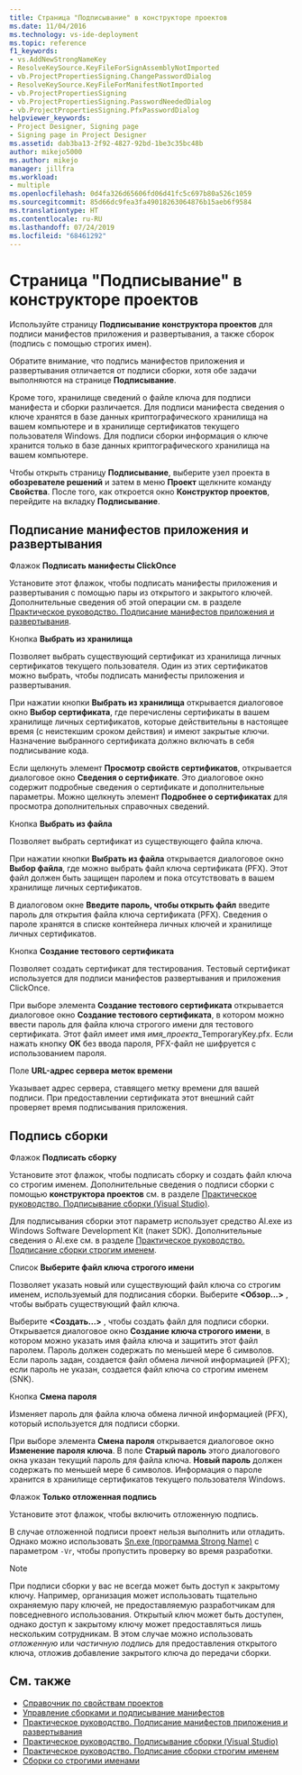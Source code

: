 ```yaml
---
title: Страница "Подписывание" в конструкторе проектов
ms.date: 11/04/2016
ms.technology: vs-ide-deployment
ms.topic: reference
f1_keywords:
- vs.AddNewStrongNameKey
- ResolveKeySource.KeyFileForSignAssemblyNotImported
- vb.ProjectPropertiesSigning.ChangePasswordDialog
- ResolveKeySource.KeyFileForManifestNotImported
- vb.ProjectPropertiesSigning
- vb.ProjectPropertiesSigning.PasswordNeededDialog
- vb.ProjectPropertiesSigning.PfxPasswordDialog
helpviewer_keywords:
- Project Designer, Signing page
- Signing page in Project Designer
ms.assetid: dab3ba13-2f92-4827-92bd-1be3c35bc48b
author: mikejo5000
ms.author: mikejo
manager: jillfra
ms.workload:
- multiple
ms.openlocfilehash: 0d4fa326d65606fd06d41fc5c697b80a526c1059
ms.sourcegitcommit: 85d66dc9fea3fa49018263064876b15aeb6f9584
ms.translationtype: HT
ms.contentlocale: ru-RU
ms.lasthandoff: 07/24/2019
ms.locfileid: "68461292"
---
```

# <a name="signing-page-project-designer"></a>Страница "Подписывание" в конструкторе проектов

Используйте страницу **Подписывание** **конструктора проектов** для подписи манифестов приложения и развертывания, а также сборок (подпись с помощью строгих имен).

Обратите внимание, что подпись манифестов приложения и развертывания отличается от подписи сборки, хотя обе задачи выполняются на странице **Подписывание**.

Кроме того, хранилище сведений о файле ключа для подписи манифеста и сборки различается. Для подписи манифеста сведения о ключе хранятся в базе данных криптографического хранилища на вашем компьютере и в хранилище сертификатов текущего пользователя Windows. Для подписи сборки информация о ключе хранится только в базе данных криптографического хранилища на вашем компьютере.

Чтобы открыть страницу **Подписывание**, выберите узел проекта в **обозревателе решений** и затем в меню **Проект** щелкните команду **Свойства**. После того, как откроется окно **Конструктор проектов**, перейдите на вкладку **Подписывание**.

## <a name="application-and-deployment-manifest-signing"></a>Подписание манифестов приложения и развертывания

Флажок **Подписать манифесты ClickOnce**

Установите этот флажок, чтобы подписать манифесты приложения и развертывания с помощью пары из открытого и закрытого ключей. Дополнительные сведения об этой операции см. в разделе [Практическое руководство. Подписание манифестов приложения и развертывания](../../ide/how-to-sign-application-and-deployment-manifests.md).

Кнопка **Выбрать из хранилища**

Позволяет выбрать существующий сертификат из хранилища личных сертификатов текущего пользователя. Один из этих сертификатов можно выбрать, чтобы подписать манифесты приложения и развертывания.

При нажатии кнопки **Выбрать из хранилища** открывается диалоговое окно **Выбор сертификата**, где перечислены сертификаты в вашем хранилище личных сертификатов, которые действительны в настоящее время (с неистекшим сроком действия) и имеют закрытые ключи. Назначение выбранного сертификата должно включать в себя подписывание кода.

Если щелкнуть элемент **Просмотр свойств сертификатов**, открывается диалоговое окно **Сведения о сертификате**. Это диалоговое окно содержит подробные сведения о сертификате и дополнительные параметры. Можно щелкнуть элемент **Подробнее о сертификатах** для просмотра дополнительных справочных сведений.

Кнопка **Выбрать из файла**

Позволяет выбрать сертификат из существующего файла ключа.

При нажатии кнопки **Выбрать из файла** открывается диалоговое окно **Выбор файла**, где можно выбрать файл ключа сертификата (PFX). Этот файл должен быть защищен паролем и пока отсутствовать в вашем хранилище личных сертификатов.

В диалоговом окне **Введите пароль, чтобы открыть файл** введите пароль для открытия файла ключа сертификата (PFX). Сведения о пароле хранятся в списке контейнера личных ключей и хранилище личных сертификатов.

Кнопка **Создание тестового сертификата**

Позволяет создать сертификат для тестирования. Тестовый сертификат используется для подписи манифестов развертывания и приложения ClickOnce.

При выборе элемента **Создание тестового сертификата** открывается диалоговое окно **Создание тестового сертификата**, в котором можно ввести пароль для файла ключа строгого имени для тестового сертификата. Этот файл имеет имя *имя_проекта*_TemporaryKey.pfx. Если нажать кнопку **ОК** без ввода пароля, PFX-файл не шифруется с использованием пароля.

Поле **URL-адрес сервера меток времени**

Указывает адрес сервера, ставящего метку времени для вашей подписи. При предоставлении сертификата этот внешний сайт проверяет время подписывания приложения.

## <a name="assembly-signing"></a>Подпись сборки

Флажок **Подписать сборку**

Установите этот флажок, чтобы подписать сборку и создать файл ключа со строгим именем. Дополнительные сведения о подписи сборки с помощью **конструктора проектов** см. в разделе [Практическое руководство. Подписывание сборки (Visual Studio)](../managing-assembly-and-manifest-signing.md#how-to-sign-an-assembly-in-visual-studio).

Для подписывания сборки этот параметр использует средство Al.exe из Windows Software Development Kit (пакет SDK). Дополнительные сведения о Al.exe см. в разделе [Практическое руководство. Подписание сборки строгим именем](/dotnet/framework/app-domains/how-to-sign-an-assembly-with-a-strong-name).

Список **Выберите файл ключа строгого имени**

Позволяет указать новый или существующий файл ключа со строгим именем, используемый для подписания сборки. Выберите **\<Обзор...>** , чтобы выбрать существующий файл ключа.

Выберите **\<Создать...>** , чтобы создать файл для подписи сборки. Открывается диалоговое окно **Создание ключа строгого имени**, в котором можно указать имя файла ключа и защитить этот файл паролем. Пароль должен содержать по меньшей мере 6 символов. Если пароль задан, создается файл обмена личной информацией (PFX); если пароль не указан, создается файл ключа со строгим именем (SNK).

Кнопка **Смена пароля**

Изменяет пароль для файла ключа обмена личной информацией (PFX), который используется для подписи сборки.

При выборе элемента **Смена пароля** открывается диалоговое окно **Изменение пароля ключа**. В поле **Старый пароль** этого диалогового окна указан текущий пароль для файла ключа. **Новый пароль** должен содержать по меньшей мере 6 символов. Информация о пароле хранится в хранилище сертификатов текущего пользователя Windows.

Флажок **Только отложенная подпись**

Установите этот флажок, чтобы включить отложенную подпись.

В случае отложенной подписи проект нельзя выполнить или отладить. Однако можно использовать [Sn.exe (программа Strong Name)](/dotnet/framework/tools/sn-exe-strong-name-tool) с параметром `-Vr`, чтобы пропустить проверку во время разработки.

> [!NOTE]
> При подписи сборки у вас не всегда может быть доступ к закрытому ключу. Например, организация может использовать тщательно охраняемую пару ключей, не предоставляемую разработчикам для повседневного использования. Открытый ключ может быть доступен, однако доступ к закрытому ключу может предоставляться лишь нескольким сотрудникам. В этом случае можно использовать *отложенную* или *частичную подпись* для предоставления открытого ключа, отложив добавление закрытого ключа до передачи сборки.

## <a name="see-also"></a>См. также

- [Справочник по свойствам проектов](../../ide/reference/project-properties-reference.md)
- [Управление сборками и подписывание манифестов](../../ide/managing-assembly-and-manifest-signing.md)
- [Практическое руководство. Подписание манифестов приложения и развертывания](../../ide/how-to-sign-application-and-deployment-manifests.md)
- [Практическое руководство. Подписывание сборки (Visual Studio)](../managing-assembly-and-manifest-signing.md#how-to-sign-an-assembly-in-visual-studio)
- [Практическое руководство. Подписание сборки строгим именем](/dotnet/framework/app-domains/how-to-sign-an-assembly-with-a-strong-name)
- [Сборки со строгими именами](/dotnet/framework/app-domains/strong-named-assemblies)